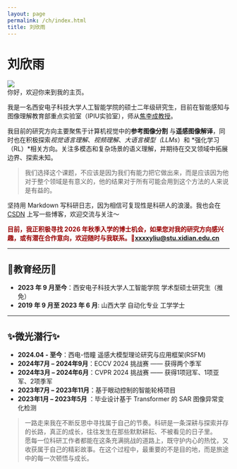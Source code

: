 ```yaml
---
layout: page
permalink: /ch/index.html
title: 刘欣雨
---
```


# 刘欣雨

<img src="https://xxxxyliu.github.io/images/xinyu.jpg" class="floatpic"> 
<br>
你好，欢迎你来到我的主页。

我是一名西安电子科技大学人工智能学院的硕士二年级研究生，目前在智能感知与图像理解教育部重点实验室（IPIU实验室），师从[焦李成教授](https://www.xidian.edu.cn/)。<br>

我目前的研究方向主要聚焦于计算机视觉中的**参考图像分割** 与**遥感图像解译**，同时也在积极探索*视觉语言理解*、*视频理解*、*大语言模型（LLMs*）和 *强化学习（RL）*相关方向。关注多模态和复杂场景的语义理解，并期待在交叉领域中拓展边界、探索未知。<br>

>我们选择这个课题，不应该是因为我们有能力把它做出来，而是应该因为他对于整个领域是有意义的，他的结果对于所有可能会用到这个方法的人来说是有益的。

坚持用 Markdown 写科研日志，因为相信可复现性是科研人的浪漫。我也会在 [CSDN](https://blog.csdn.net/weixin_45863274) 上写一些博客，欢迎交流与关注～ <br>

**<font color="#990000">目前，我正积极寻找 2026 年秋季入学的博士机会，如果您对我的研究方向感兴趣，或有潜在合作意向，欢迎随时与我联系。📧xxxxyliu@stu.xidian.edu.cn </font>**

---
## 📖教育经历📖

- **2023 年 9 月至今**：西安电子科技大学人工智能学院  学术型硕士研究生（推免）
- **2019 年 9 月至 2023 年 6 月**: 山西大学 自动化专业 工学学士

---

## ✨微光潜行✨
- **2024.04 - 至今**：西电-悟瞳 遥感大模型理论研究与应用框架(RSFM)
- **2024年7月 – 2024年9月**：ECCV 2024 挑战赛 —— 获得两个季军
- **2024年3月 – 2024年6月**：CVPR 2024 挑战赛 —— 获得1项冠军、1项亚军、2项季军
- **2023年7月 – 2023年11月**：基于眼动控制的智能轮椅项目
- **2023年1月 – 2023年5月** ：毕业设计基于 Transformer 的 SAR 图像异常变化检测

>一路走来我在不断反思中寻找属于自己的节奏。科研是一条深耕与探索并存的长路，真正的成长，往往发生在那些默默耕耘、不被看见的日子里。<br>
>愿每一位科研工作者都能在这条充满挑战的道路上，既守护内心的热忱，又收获属于自己的精彩故事。在这个过程中，最重要的不是目的地，而是旅途中的每一次顿悟与成长。
<br>

<!-- 
## News and Updates(Some Keywords)

- **June 2024**：Very excited to be selected as [KDD UC Scholar](https://kdd2024.kdd.org/undergraduate-consortium/). See you in Spain!
- **May 2024：**My bachelor thesis won the Annual Best Thesis Award (Top 1/300).
- **April 2024：**Our work *BLEGuard* has been accepted to [MobiSys 2024](https://www.sigmobile.org/mobisys/2024/) as a poster paper. See you in Japan!
- **March 2024：**Very excited to get a MPhil offer from Engineering department at Cambridge University!
- **Dec 2023：**Very excited to be selected as [AAAI UC Scholar](https://aaai.org/aaai-conference/undergraduate-consortium-program/). See you in Canada!
- **Jun 2022：**Started research programme at [Cambridge AI Group](https://www.cl.cam.ac.uk/research/ai/), advised by Prof. Pietro Liò. -->



